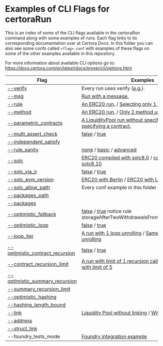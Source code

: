 # Examples of CLI Flags for certoraRun

This is an index of some of the CLI flags available in the certoraRun command along with some examples of runs. Each flag links to its corresponding documentation over at Certora Docs. In this folder you can also see some confs called `<flag>.conf` with examples of these flags on some of the other examples available in this repository.

For more information about available CLI options go to: https://docs.certora.com/en/latest/docs/prover/cli/options.html

| Flag | Examples |
| ---- | -------- |
| [--verify](https://docs.certora.com/en/latest/docs/prover/cli/options.html#verify) | Every run uses verify ([e.g.](https://prover.certora.com/output/15800/83116717cc7a48f5b53172666a83817e?anonymousKey=0a5ee559275dcb173b18a69caeda4f33a2b8f014)). |
| [--msg](https://docs.certora.com/en/latest/docs/prover/cli/options.html#msg-description) | [Run with a message.](https://prover.certora.com/output/15800/1aa5389f01604c33817e4f9ccf2f70fc?anonymousKey=e6f6fbe19097097df6851846847f5139b930b394) |
| [--rule](https://docs.certora.com/en/latest/docs/prover/cli/options.html?highlight=bank#rule-rule-name) | [An ERC20 run.](https://prover.certora.com/output/15800/21e87636bbdc4f1783c467c70bffbd32?anonymousKey=23b497245d7c1614db30315093f2cd34900f99f9) /  [Selecting only 1 rule.](https://prover.certora.com/output/15800/c554c7baf7534fe0940c98c60883bc6f?anonymousKey=1cef55a4c343c50c82b40d7c400ae185ede867d8) |
| [--method](https://docs.certora.com/en/latest/docs/prover/cli/options.html?highlight=bank#method-method-signature) | [An ERC20 run.](https://prover.certora.com/output/15800/21e87636bbdc4f1783c467c70bffbd32?anonymousKey=23b497245d7c1614db30315093f2cd34900f99f9) / [Only 2 method used.](https://prover.certora.com/output/1512/1466f04172c64e7591e11786afacca1d?anonymousKey=4decee87149393ecb8f5a546795d173493ec6015) |
| [--parametric_contracts](https://docs.certora.com/en/latest/docs/prover/cli/options.html?highlight=bank#parametric-contracts-contract-name) | [A LiquidityPool run without specifying.](https://prover.certora.com/output/15800/7ba2e8562afd4a5782f282059a0c1f00?anonymousKey=e12b94385957f1ebb14c0c1d8a77ec6f8765da7a) / [With specifying a contract.](https://prover.certora.com/output/15800/309c9ba5749e41b6b5a8b151ab3dd616?anonymousKey=44524f6189d23054e528c2a3ba97cc21112194fd) |
| [--multi_assert_check](https://docs.certora.com/en/latest/docs/prover/cli/options.html?highlight=bank#multi-assert-check) | [false](https://prover.certora.com/output/15800/e11354b5e03441cc9ac1d210fe686347?anonymousKey=911ba098228465f7c6fc0ba1d4d40cbde83bef94) / [true](https://prover.certora.com/output/15800/23c97944b0074bebb7e79ad4cd852984?anonymousKey=6e4c43f376883162646e5c61101abdcf36131c4e) |
| [--independent_satisfy](https://docs.certora.com/en/latest/docs/prover/cli/options.html?highlight=bank#independent-satisfy) | |
| [--rule_sanity](https://docs.certora.com/en/latest/docs/prover/cli/options.html?highlight=bank#rule-sanity) | [none](https://prover.certora.com/output/15800/16fdf7aa282243e591889d9ec27a71ef?anonymousKey=6bdd16c5780e0127246ddc3eea3ee8a22c9729b8) / [basic](https://prover.certora.com/output/15800/2c5aa93c4bc54a939dea395202c0e47c?anonymousKey=bf07b5bdc3a7c7b28fda762942b02456731d2371) / [advanced](https://prover.certora.com/output/15800/e44ef408e1794a8fa32178f63fbe83da?anonymousKey=4afd4e7f98fc3d11d03b0a8522d417a2671f70fe) |
| [--solc](https://docs.certora.com/en/latest/docs/prover/cli/options.html?highlight=bank#solc) | [ERC20 compiled with solc8.0](https://prover.certora.com/output/15800/aa8e3c59b7434058a1f0927f6cd1da77?anonymousKey=099deb423f4cb86913f8a536309ea8a64511ca46) / [compiled with solc8.10](https://prover.certora.com/output/15800/c67c4072730d40f7b081556ddf78334e?anonymousKey=e9d7ffddc9f338e3a865505fbbe18f095823ae43) |
| [--solc_via_ir](https://docs.certora.com/en/latest/docs/prover/cli/options.html?highlight=bank#solc-via-ir) | [false](https://prover.certora.com/output/15800/83116717cc7a48f5b53172666a83817e?anonymousKey=0a5ee559275dcb173b18a69caeda4f33a2b8f014) / [true](https://prover.certora.com/output/15800/4a29b3f21b884b8d8fc5550f61fa45b7?anonymousKey=f1909b5b181ae4534377501a3c06c896bfff2d67) |
| [--solc_evm_version](https://docs.certora.com/en/latest/docs/prover/cli/options.html?highlight=bank#solc-evm-version) | [ERC20 with Berlin](https://prover.certora.com/output/15800/1d55dc0613b444f2a690fce8f645d9d1?anonymousKey=9efa9f0b59bfc8c37aa7c9d0d8573c9d99f1c2cf) / [ERC20 with London](https://prover.certora.com/output/15800/115e1f215f344fefb7dd389cb4db9d9f?anonymousKey=75c515fd97ff0ae21b887b5915db180d807dc9d2) |
| [--solc_allow_path](https://docs.certora.com/en/latest/docs/prover/cli/options.html?highlight=bank#solc-allow-path) | Every conf example in this folder has it. |
| [--packages_path](https://docs.certora.com/en/latest/docs/prover/cli/options.html?highlight=bank#packages-path) | |
| [--packages](https://docs.certora.com/en/latest/docs/prover/cli/options.html?highlight=bank#packages) | |
| [--optimistic_fallback](https://docs.certora.com/en/latest/docs/prover/cli/options.html#optimistic-fallback) | [false](https://prover.certora.com/output/15800/5f15bade773a4d5c9494408d3751156c?anonymousKey=c28bae503fe3444c21adc2971bda5a2f74e685cc) / [true](https://prover.certora.com/output/15800/a23a21a8ef9642ba83d97547fc361b70?anonymousKey=596e02bc0b6976504873489348d118bdbb2abb7f)  notice rule storageAfterTwoWithdrawalsFromInitDoesNotChange |
| [--optimistic_loop](https://docs.certora.com/en/latest/docs/prover/cli/options.html?highlight=bank#optimistic-loop) | [false](https://prover.certora.com/output/15800/8db8b5eaeb244ba490394e05edac0fe1?anonymousKey=5067d0c0908cc2f1cb348e8b163bfec327884cee) / [true](https://prover.certora.com/output/15800/89e59b62f44f439c9502363cef4e7b49?anonymousKey=bac549ca44168b6e0b282a980240c247b34d77ee) |
| [--loop_iter](https://docs.certora.com/en/latest/docs/prover/cli/options.html?highlight=bank#loop-iter) | [A run with 1 loop unrolling](https://prover.certora.com/output/15800/9b085d85bcc345d5bd2612f8bea5da98?anonymousKey=a6c544d73525dcb582eba2b971d85d97c16b35db) / [Same run with 3 loop unrolling](https://prover.certora.com/output/15800/0b152fe8cfcc41168429a287fa2ba7f8?anonymousKey=38fd94f0ac9bd36f3cecb23d8275b23b864e2d77) |
| [--optimistic_contract_recursion](https://docs.certora.com/en/latest/docs/prover/cli/options.html#optimistic-contract-recursion) | [false](https://prover.certora.com/output/15800/908365f5dfb04e2b9a6d0dfef3a7c006?anonymousKey=2db3842d23c9fb7a6065551ed56fc9bdfa815595) / [true](https://prover.certora.com/output/15800/65a836c4a9f542f79ad7e2fd563a8a18?anonymousKey=2bb9bcbad7f489038331183b3e6573fec4235c73) |
| [--contract_recursion_limit](https://docs.certora.com/en/latest/docs/prover/cli/options.html#contract-recursion-limit) | [A run with limit of 1 recursion calls](https://prover.certora.com/output/15800/e2b6169b29af4a1a984a12cfb7192754?anonymousKey=8377c4f7bc0388ede45cef5aac6bfe6746471bec) / [Same run but with limit of 5](https://prover.certora.com/output/15800/e30361434d7d4f90835977a131226ea3?anonymousKey=6a06425fa5a78281927156369530d28fca0578a6) |
| [--optimistic_summary_recursion](https://docs.certora.com/en/latest/docs/prover/cli/options.html?highlight=bank#optimistic-summary-recursion) | |
| [--summary_recursion_limit](https://docs.certora.com/en/latest/docs/prover/cli/options.html?highlight=bank#summary-recursion-limit) | |
| [--optimistic_hashing](https://docs.certora.com/en/latest/docs/prover/cli/options.html?highlight=bank#optimistic-hashing) | |
| [--hashing_length_bound](https://docs.certora.com/en/latest/docs/prover/cli/options.html?highlight=bank#hashing-length-bound) | |
| [--link](https://docs.certora.com/en/latest/docs/prover/cli/options.html?highlight=bank#link) | [Liquidity Pool without linking](https://prover.certora.com/output/15800/e80f04180604458597fecc47c2b64e74?anonymousKey=b893bb90a8858acf903ba4aff1006af89a96d188) / [With linking](https://prover.certora.com/output/15800/f8f4b7a9180b49c1acdff4111a3c8e7a?anonymousKey=4a5b9ea156448922f7a1b4a25311d2b1e5c676ad) |
| [--address](https://docs.certora.com/en/latest/docs/prover/cli/options.html?highlight=bank#address) | |
| [--struct_link](https://docs.certora.com/en/latest/docs/prover/cli/options.html?highlight=bank#struct-link) | |
| --foundry_tests_mode | [Foundry integration example](https://prover.certora.com/output/15800/70e5d5141ce34e4eae0f9966b78b34d9?anonymousKey=40a3a0266ff277d769a873681b1fc7829b0b5c55) |